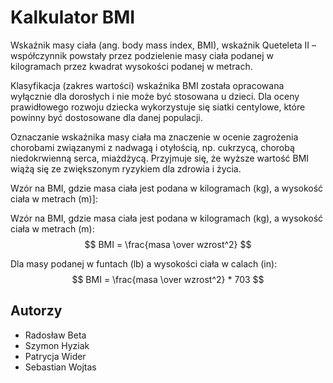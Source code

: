 # Kalkulator BMI

Wskaźnik masy ciała (ang. body mass index, BMI), wskaźnik Queteleta II – współczynnik powstały przez podzielenie masy ciała podanej w kilogramach przez kwadrat wysokości podanej w metrach.

Klasyfikacja (zakres wartości) wskaźnika BMI została opracowana wyłącznie dla dorosłych i nie może być stosowana u dzieci. Dla oceny prawidłowego rozwoju dziecka wykorzystuje się siatki centylowe, które powinny być dostosowane dla danej populacji.

Oznaczanie wskaźnika masy ciała ma znaczenie w ocenie zagrożenia chorobami związanymi z nadwagą i otyłością, np. cukrzycą, chorobą niedokrwienną serca, miażdżycą. Przyjmuje się, że wyższe wartość BMI wiążą się ze zwiększonym ryzykiem dla zdrowia i życia.

Wzór na BMI, gdzie masa ciała jest podana w kilogramach (kg), a wysokość ciała w metrach (m)]:

Wzór na BMI, gdzie masa ciała jest podana w kilogramach (kg), a wysokość ciała w metrach (m):
$$ BMI = \frac{masa \over wzrost^2} $$

Dla masy podanej w funtach (lb) a wysokości ciała w calach (in):
$$ BMI = \frac{masa \over wzrost^2} * 703 $$

## Autorzy

- Radosław Beta
- Szymon Hyziak
- Patrycja Wider
- Sebastian Wojtas
